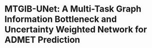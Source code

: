 # MTGIB-UNet: A Multi-Task Graph Information Bottleneck and Uncertainty Weighted Network for ADMET Prediction
